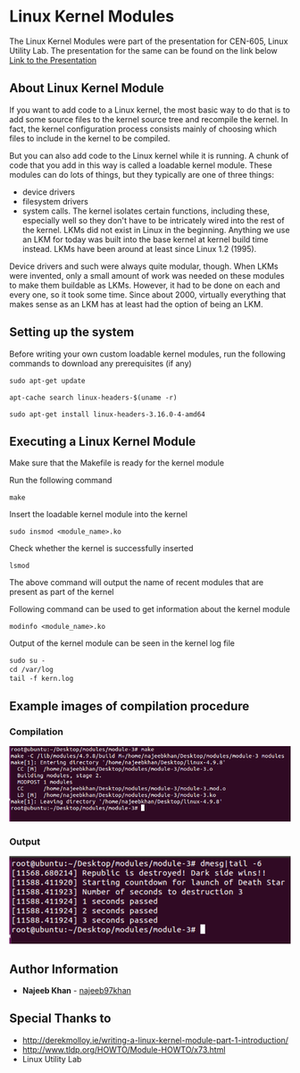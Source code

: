 # Linux Kernel Modules

The Linux Kernel Modules were part of the presentation for CEN-605, Linux Utility Lab. The presentation for the same can be found on the link below
[Link to the Presentation](https://docs.google.com/presentation/d/18c2DXre7kah3m2rbNXBJSBmu_C4XnLfwYwOxrpAAwjw/edit?usp=sharing)

## About Linux Kernel Module

If you want to add code to a Linux kernel, the most basic way to do that is to add some source files to the kernel source tree and recompile the kernel. In fact, the kernel configuration process consists mainly of choosing which files to include in the kernel to be compiled.

But you can also add code to the Linux kernel while it is running. A chunk of code that you add in this way is called a loadable kernel module. These modules can do lots of things, but they typically are one of three things: 
* device drivers 
* filesystem drivers
* system calls. 
The kernel isolates certain functions, including these, especially well so they don't have to be intricately wired into the rest of the kernel.
LKMs did not exist in Linux in the beginning. Anything we use an LKM for today was built into the base kernel at kernel build time instead. LKMs have been around at least since Linux 1.2 (1995).

Device drivers and such were always quite modular, though. When LKMs were invented, only a small amount of work was needed on these modules to make them buildable as LKMs. However, it had to be done on each and every one, so it took some time. Since about 2000, virtually everything that makes sense as an LKM has at least had the option of being an LKM.

## Setting up the system
Before writing your own custom loadable kernel modules, run the following commands to download any prerequisites (if any)

```
sudo apt-get update
```

```
apt-cache search linux-headers-$(uname -r)
```

```
sudo apt-get install linux-headers-3.16.0-4-amd64
```

## Executing a Linux Kernel Module

Make sure that the Makefile is ready for the kernel module

Run the following command

```
make
```

Insert the loadable kernel module into the kernel

```
sudo insmod <module_name>.ko
```

Check whether the kernel is successfully inserted

```
lsmod
```

The above command will output the name of recent modules that are present as part of the kernel

Following command can be used to get information about the kernel module

```
modinfo <module_name>.ko
```

Output of the kernel module can be seen in the kernel log file

```
sudo su -
cd /var/log
tail -f kern.log
```
## Example images of compilation procedure

### Compilation
![compile](images/make.png)

### Output
![output](images/insmod.png)

## Author Information
* **Najeeb Khan** - [najeeb97khan](http://github.com/najeeb97khan)

## Special Thanks to
* http://derekmolloy.ie/writing-a-linux-kernel-module-part-1-introduction/
* http://www.tldp.org/HOWTO/Module-HOWTO/x73.html
* Linux Utility Lab
